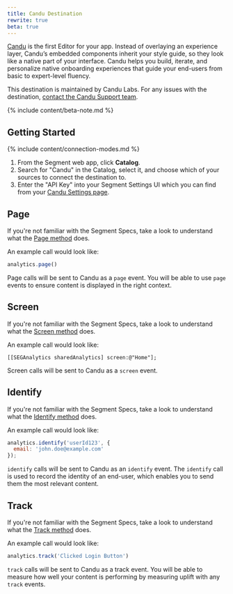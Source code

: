 ```yaml
---
title: Candu Destination
rewrite: true
beta: true
---
```


[Candu](https://www.candu.ai/?utm_source=segmentio&utm_medium=docs&utm_campaign=partners) is the first Editor for your app. Instead of overlaying an experience layer, Candu’s embedded components inherit your style guide, so they look like a native part of your interface. Candu helps you build, iterate, and personalize native onboarding experiences that guide your end-users from basic to expert-level fluency.

This destination is maintained by Candu Labs. For any issues with the destination, [contact the Candu Support team](mailto:support@candu.ai).

{% include content/beta-note.md %}

## Getting Started

{% include content/connection-modes.md %}

1. From the Segment web app, click **Catalog**.
2. Search for "Candu" in the Catalog, select it, and choose which of your sources to connect the destination to.
3. Enter the "API Key" into your Segment Settings UI which you can find from your [Candu Settings page](https://app.candu.ai/settings/workplace).

## Page

If you're not familiar with the Segment Specs, take a look to understand what the [Page method](https://segment.com/docs/connections/spec/page/) does.

An example call would look like:
```js
analytics.page()
```

Page calls will be sent to Candu as a `page` event. You will be able to use `page` events to ensure content is displayed in the right context.

## Screen

If you're not familiar with the Segment Specs, take a look to understand what the [Screen method](https://segment.com/docs/connections/spec/page/) does.

An example call would look like:

```objc
[[SEGAnalytics sharedAnalytics] screen:@"Home"];
```
Screen calls will be sent to Candu as a `screen` event.

## Identify

If you're not familiar with the Segment Specs, take a look to understand what the [Identify method](https://segment.com/docs/connections/spec/identify/) does.

An example call would look like:

```js
analytics.identify('userId123', {
  email: 'john.doe@example.com'
});
```
`identify` calls will be sent to Candu as an `identify` event. The `identify` call is used to record the identity of an end-user, which enables you to send them the most relevant content.

## Track

If you're not familiar with the Segment Specs, take a look to understand what the [Track method](https://segment.com/docs/connections/spec/track/) does.

An example call would look like:

```js
analytics.track('Clicked Login Button')
```
`track` calls will be sent to Candu as a track event. You will be able to measure how well your content is performing by measuring uplift with any `track` events.
